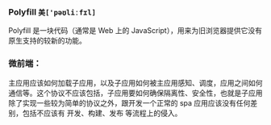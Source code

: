 ### Polyfill  `美['pəʊliːfɪl] `

Polyfill 是一块代码（通常是 Web 上的 JavaScript），用来为旧浏览器提供它没有原生支持的较新的功能。

### 微前端：

主应用应该如何加载子应用，以及子应用如何被主应用感知、调度，应用之间如何通信等。这个协议不应该包括，子应用要如何确保隔离性、安全性，也就是子应用除了实现一些较为简单的协议之外，跟开发一个正常的 spa 应用应该没有任何差别，包括不应该有 开发、构建、发布 等流程上的侵入。